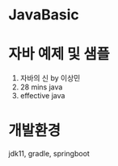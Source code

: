 # JavaBasic
# 자바 예제 및 샘플
1. 자바의 신 by 이상민
2. 28 mins java
3. effective java

# 개발환경
jdk11, gradle, springboot
